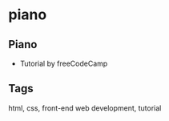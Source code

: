 # piano

## Piano
- Tutorial by freeCodeCamp

## Tags
html, css, front-end web development, tutorial
